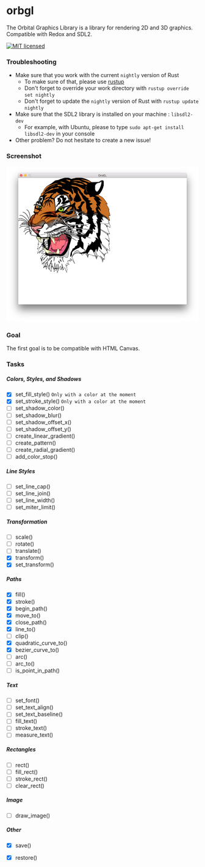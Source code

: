 # orbgl
The Orbital Graphics Library is a library for rendering 2D and 3D graphics. Compatible with Redox and SDL2.

[![MIT licensed](https://img.shields.io/badge/license-MIT-blue.svg)](./LICENSE)

### Troubleshooting

* Make sure that you work with the current ```nightly``` version of Rust
  * To make sure of that, please use [rustup](https://github.com/rust-lang-nursery/rustup.rs)
  * Don't forget to override your work directory with ```rustup override set nightly```
  * Don't forget to update the ```nightly``` version of Rust with ```rustup update nightly```
* Make sure that the SDL2 library is installed on your machine : ```libsdl2-dev```
  * For example, with Ubuntu, please to type ```sudo apt-get install libsdl2-dev``` in your console
* Other problem? Do not hesitate to create a new issue!

### Screenshot

![](screenshots/complex.png)

### Goal
The first goal is to be compatible with HTML Canvas.

### Tasks

##### Colors, Styles, and Shadows
- [x] set_fill_style()  ```Only with a color at the moment```
- [x] set_stroke_style()    ```Only with a color at the moment```
- [ ] set_shadow_color()
- [ ] set_shadow_blur()
- [ ] set_shadow_offset_x()
- [ ] set_shadow_offset_y()
- [ ] create_linear_gradient()
- [ ] create_pattern()
- [ ] create_radial_gradient()
- [ ] add_color_stop()

##### Line Styles
- [ ] set_line_cap()
- [ ] set_line_join()
- [ ] set_line_width()
- [ ] set_miter_limit()

##### Transformation
- [ ] scale()
- [ ] rotate()
- [ ] translate()
- [x] transform()
- [x] set_transform()

##### Paths
- [x] fill()
- [x] stroke()
- [x] begin_path()
- [x] move_to()
- [x] close_path()
- [x] line_to()
- [ ] clip()
- [x] quadratic_curve_to()
- [x] bezier_curve_to()
- [ ] arc()
- [ ] arc_to()
- [ ] is_point_in_path()

##### Text
- [ ] set_font()
- [ ] set_text_align()
- [ ] set_text_baseline()
- [ ] fill_text()
- [ ] stroke_text()
- [ ] measure_text()

##### Rectangles
- [ ] rect()
- [ ] fill_rect()
- [ ] stroke_rect()
- [ ] clear_rect()

##### Image
- [ ] draw_image()

##### Other
- [x] save()
- [x] restore()



